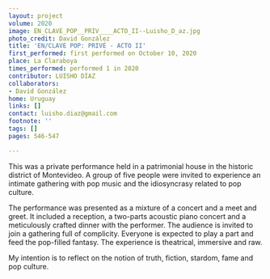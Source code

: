 ```yaml
---
layout: project
volume: 2020
image: EN_CLAVE_POP__PRIV____ACTO_II--Luisho_D_az.jpg
photo_credit: David González
title: 'EN/CLAVE POP: PRIVÉ - ACTO II'
first_performed: first performed on October 10, 2020
place: La Claraboya
times_performed: performed 1 in 2020
contributor: LUISHO DÍAZ
collaborators:
- David González
home: Uruguay
links: []
contact: luisho.diaz@gmail.com
footnote: ''
tags: []
pages: 546-547

---
```


This was a private performance held in a patrimonial house in the historic district of Montevideo. A group of five people were invited to experience an intimate gathering with pop music and the idiosyncrasy related to pop culture.

The performance was presented as a mixture of a concert and a meet and greet. It included a reception, a two-parts acoustic piano concert and a meticulously crafted dinner with the performer. The audience is invited to join a gathering full of complicity. Everyone is expected to play a part and feed the pop-filled fantasy. The experience is theatrical, immersive and raw.

My intention is to reflect on the notion of truth, fiction, stardom, fame and pop culture.


